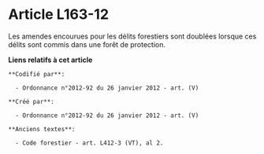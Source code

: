 # Article L163-12

Les amendes encourues pour les délits forestiers sont doublées lorsque ces délits sont commis dans une forêt de protection.

**Liens relatifs à cet article**

	**Codifié par**:

	  - Ordonnance n°2012-92 du 26 janvier 2012 - art. (V)

	**Créé par**:

	  - Ordonnance n°2012-92 du 26 janvier 2012 - art. (V)

	**Anciens textes**:

	  - Code forestier - art. L412-3 (VT), al 2.
